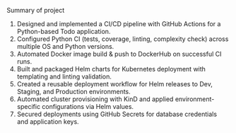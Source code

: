 Summary of project

1. Designed and implemented a CI/CD pipeline with GitHub Actions for a Python-based Todo application.
2. Configured Python CI (tests, coverage, linting, complexity check) across multiple OS and Python versions.
3. Automated Docker image build & push to DockerHub on successful CI runs.
4. Built and packaged Helm charts for Kubernetes deployment with templating and linting validation.
5. Created a reusable deployment workflow for Helm releases to Dev, Staging, and Production environments.
6. Automated cluster provisioning with KinD and applied environment-specific configurations via Helm values.
7. Secured deployments using GitHub Secrets for database credentials and application keys.
